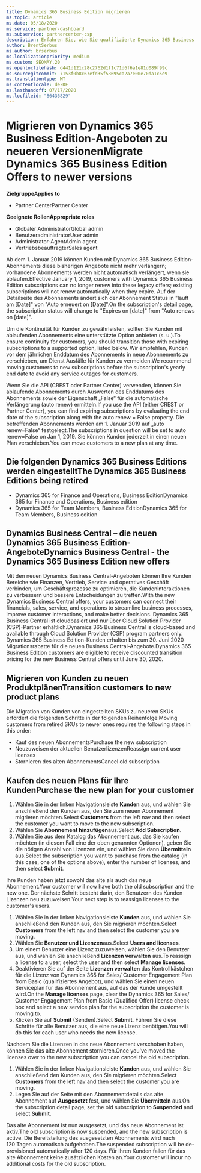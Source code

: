 ```yaml
---
title: Dynamics 365 Business Edition migrieren
ms.topic: article
ms.date: 05/18/2020
ms.service: partner-dashboard
ms.subservice: partnercenter-csp
description: Erfahren Sie, wie Sie qualifizierte Dynamics 365 Business Edition-Angebote zu neueren Versionen migrieren, bevor Sie ablaufen.
author: BrentSerbus
ms.author: brserbus
ms.localizationpriority: medium
ms.custom: SEOMAY.20
ms.openlocfilehash: d441d121c28c2762d1f1c71d6f6a1e81d089f99c
ms.sourcegitcommit: 7153f0b8c67efd35f58695ca2a7e00e70da1c5e9
ms.translationtype: MT
ms.contentlocale: de-DE
ms.lasthandoff: 07/17/2020
ms.locfileid: "86436829"
---
```

# <a name="migrate-dynamics-365-business-edition-offers-to-newer-versions"></a><span data-ttu-id="8b86c-103">Migrieren von Dynamics 365 Business Edition-Angeboten zu neueren Versionen</span><span class="sxs-lookup"><span data-stu-id="8b86c-103">Migrate Dynamics 365 Business Edition Offers to newer versions</span></span>

<span data-ttu-id="8b86c-104">**Zielgruppe**</span><span class="sxs-lookup"><span data-stu-id="8b86c-104">**Applies to**</span></span>

- <span data-ttu-id="8b86c-105">Partner Center</span><span class="sxs-lookup"><span data-stu-id="8b86c-105">Partner Center</span></span>

<span data-ttu-id="8b86c-106">**Geeignete Rollen**</span><span class="sxs-lookup"><span data-stu-id="8b86c-106">**Appropriate roles**</span></span>
- <span data-ttu-id="8b86c-107">Globaler Administrator</span><span class="sxs-lookup"><span data-stu-id="8b86c-107">Global admin</span></span>
- <span data-ttu-id="8b86c-108">Benutzeradministrator</span><span class="sxs-lookup"><span data-stu-id="8b86c-108">User admin</span></span>
- <span data-ttu-id="8b86c-109">Administrator-Agent</span><span class="sxs-lookup"><span data-stu-id="8b86c-109">Admin agent</span></span>
- <span data-ttu-id="8b86c-110">Vertriebsbeauftragter</span><span class="sxs-lookup"><span data-stu-id="8b86c-110">Sales agent</span></span>

<span data-ttu-id="8b86c-111">Ab dem 1. Januar 2019 können Kunden mit Dynamics 365 Business Edition-Abonnements diese bisherigen Angebote nicht mehr verlängern; vorhandene Abonnements werden nicht automatisch verlängert, wenn sie ablaufen.</span><span class="sxs-lookup"><span data-stu-id="8b86c-111">Effective January 1, 2019, customers with Dynamics 365 Business Edition subscriptions can no longer renew into these legacy offers; existing subscriptions will not renew automatically when they expire.</span></span> <span data-ttu-id="8b86c-112">Auf der Detailseite des Abonnements ändert sich der Abonnement Status in "läuft am [Date]" von "Auto erneuert on [Date]".</span><span class="sxs-lookup"><span data-stu-id="8b86c-112">On the subscription's detail page, the subscription status will change to "Expires on [date]" from "Auto renews on [date]".</span></span>

<span data-ttu-id="8b86c-113">Um die Kontinuität für Kunden zu gewährleisten, sollten Sie Kunden mit ablaufenden Abonnements eine unterstützte Option anbieten (s. u.).</span><span class="sxs-lookup"><span data-stu-id="8b86c-113">To ensure continuity for customers, you should transition those with expiring subscriptions to a supported option, listed below.</span></span> <span data-ttu-id="8b86c-114">Wir empfehlen, Kunden vor dem jährlichen Enddatum des Abonnements in neue Abonnements zu verschieben, um Dienst Ausfälle für Kunden zu vermeiden.</span><span class="sxs-lookup"><span data-stu-id="8b86c-114">We recommend moving customers to new subscriptions before the subscription's yearly end date to avoid any service outages for customers.</span></span>

<span data-ttu-id="8b86c-115">Wenn Sie die API (CREST oder Partner Center) verwenden, können Sie ablaufende Abonnements durch Auswerten des Enddatums des Abonnements sowie der Eigenschaft „False“ für die automatische Verlängerung (auto renew) ermitteln.</span><span class="sxs-lookup"><span data-stu-id="8b86c-115">If you use the API (either CREST or Partner Center), you can find expiring subscriptions by evaluating the end date of the subscription along with the auto renew = False property.</span></span> <span data-ttu-id="8b86c-116">Die betreffenden Abonnements werden am 1. Januar 2019 auf „auto renew=False“ festgelegt.</span><span class="sxs-lookup"><span data-stu-id="8b86c-116">The subscriptions in question will be set to auto renew=False on Jan 1, 2019.</span></span> <span data-ttu-id="8b86c-117">Sie können Kunden jederzeit in einen neuen Plan verschieben.</span><span class="sxs-lookup"><span data-stu-id="8b86c-117">You can move customers to a new plan at any time.</span></span> 

## <a name="the-dynamics-365-business-editions-being-retired"></a><span data-ttu-id="8b86c-118">Die folgenden Dynamics 365 Business Editions werden eingestellt</span><span class="sxs-lookup"><span data-stu-id="8b86c-118">The Dynamics 365 Business Editions being retired</span></span>

- <span data-ttu-id="8b86c-119">Dynamics 365 for Finance and Operations, Business Edition</span><span class="sxs-lookup"><span data-stu-id="8b86c-119">Dynamics 365 for Finance and Operations, Business edition</span></span>
- <span data-ttu-id="8b86c-120">Dynamics 365 for Team Members, Business Edition</span><span class="sxs-lookup"><span data-stu-id="8b86c-120">Dynamics 365 for Team Members, Business edition</span></span>

## <a name="dynamics-business-central---the-dynamics-365-business-edition-new-offers"></a><span data-ttu-id="8b86c-121">Dynamics Business Central – die neuen Dynamics 365 Business Edition-Angebote</span><span class="sxs-lookup"><span data-stu-id="8b86c-121">Dynamics Business Central - the Dynamics 365 Business Edition new offers</span></span>

<span data-ttu-id="8b86c-122">Mit den neuen Dynamics Business Central-Angeboten können Ihre Kunden Bereiche wie Finanzen, Vertrieb, Service und operatives Geschäft verbinden, um Geschäftsprozesse zu optimieren, die Kundeninteraktionen zu verbessern und bessere Entscheidungen zu treffen.</span><span class="sxs-lookup"><span data-stu-id="8b86c-122">With the new Dynamics Business Central offers, your customers can connect their financials, sales, service, and operations to streamline business processes, improve customer interactions, and make better decisions.</span></span> <span data-ttu-id="8b86c-123">Dynamics 365 Business Central ist cloudbasiert und nur über Cloud Solution Provider (CSP)-Partner erhältlich.</span><span class="sxs-lookup"><span data-stu-id="8b86c-123">Dynamics 365 Business Central is cloud-based and available through Cloud Solution Provider (CSP) program partners only.</span></span>
<span data-ttu-id="8b86c-124">Dynamics 365 Business Edition-Kunden erhalten bis zum 30. Juni 2020 Migrationsrabatte für die neuen Business Central-Angebote.</span><span class="sxs-lookup"><span data-stu-id="8b86c-124">Dynamics 365 Business Edition customers are eligible to receive discounted transition pricing for the new Business Central offers until June 30, 2020.</span></span>

## <a name="transition-customers-to-new-product-plans"></a><span data-ttu-id="8b86c-125">Migrieren von Kunden zu neuen Produktplänen</span><span class="sxs-lookup"><span data-stu-id="8b86c-125">Transition customers to new product plans</span></span>

 <span data-ttu-id="8b86c-126">Die Migration von Kunden von eingestellten SKUs zu neueren SKUs erfordert die folgenden Schritte in der folgenden Reihenfolge:</span><span class="sxs-lookup"><span data-stu-id="8b86c-126">Moving customers from retired SKUs to newer ones requires the following steps in this order:</span></span>

- <span data-ttu-id="8b86c-127">Kauf des neuen Abonnements</span><span class="sxs-lookup"><span data-stu-id="8b86c-127">Purchase the new subscription</span></span>
- <span data-ttu-id="8b86c-128">Neuzuweisen der aktuellen Benutzerlizenzen</span><span class="sxs-lookup"><span data-stu-id="8b86c-128">Reassign current user licenses</span></span>
- <span data-ttu-id="8b86c-129">Stornieren des alten Abonnements</span><span class="sxs-lookup"><span data-stu-id="8b86c-129">Cancel old subscription</span></span>

## <a name="purchase-the-new-plan-for-your-customer"></a><span data-ttu-id="8b86c-130">Kaufen des neuen Plans für Ihre Kunden</span><span class="sxs-lookup"><span data-stu-id="8b86c-130">Purchase the new plan for your customer</span></span>

1. <span data-ttu-id="8b86c-131">Wählen Sie in der linken Navigationsleiste **Kunden** aus, und wählen Sie anschließend den Kunden aus, den Sie zum neuen Abonnement migrieren möchten.</span><span class="sxs-lookup"><span data-stu-id="8b86c-131">Select **Customers** from the left nav and then select the customer you want to move to the new subscription.</span></span>
2. <span data-ttu-id="8b86c-132">Wählen Sie **Abonnement hinzufügen**aus.</span><span class="sxs-lookup"><span data-stu-id="8b86c-132">Select **Add Subscription**.</span></span>
3. <span data-ttu-id="8b86c-133">Wählen Sie aus dem Katalog das Abonnement aus, das Sie kaufen möchten (in diesem Fall eine der oben genannten Optionen), geben Sie die nötigen Anzahl von Lizenzen ein, und wählen Sie dann **Übermitteln** aus.</span><span class="sxs-lookup"><span data-stu-id="8b86c-133">Select the subscription you want to purchase from the catalog (in this case, one of the options above), enter the number of licenses, and then select **Submit**.</span></span> 

<span data-ttu-id="8b86c-134">Ihre Kunden haben jetzt sowohl das alte als auch das neue Abonnement.</span><span class="sxs-lookup"><span data-stu-id="8b86c-134">Your customer will now have both the old subscription and the new one.</span></span> <span data-ttu-id="8b86c-135">Der nächste Schritt besteht darin, den Benutzern des Kunden Lizenzen neu zuzuweisen.</span><span class="sxs-lookup"><span data-stu-id="8b86c-135">Your next step is to reassign licenses to the customer's users.</span></span>

1. <span data-ttu-id="8b86c-136">Wählen Sie in der linken Navigationsleiste **Kunden** aus, und wählen Sie anschließend den Kunden aus, den Sie migrieren möchten.</span><span class="sxs-lookup"><span data-stu-id="8b86c-136">Select **Customers** from the left nav and then select the customer you are moving.</span></span>
2. <span data-ttu-id="8b86c-137">Wählen Sie **Benutzer und Lizenzen**aus.</span><span class="sxs-lookup"><span data-stu-id="8b86c-137">Select **Users and licenses**.</span></span>
3. <span data-ttu-id="8b86c-138">Um einem Benutzer eine Lizenz zuzuweisen, wählen Sie den Benutzer aus, und wählen Sie anschließend **Lizenzen verwalten** aus.</span><span class="sxs-lookup"><span data-stu-id="8b86c-138">To reassign a license to a user, select the user and then select **Manage licenses**.</span></span> 
4. <span data-ttu-id="8b86c-139">Deaktivieren Sie auf der Seite **Lizenzen verwalten** das Kontrollkästchen für die Lizenz von Dynamics 365 for Sales/ Customer Engagement Plan from Basic (qualifiziertes Angebot), und wählen Sie einen neuen Serviceplan für das Abonnement aus, auf das der Kunde umgestellt wird.</span><span class="sxs-lookup"><span data-stu-id="8b86c-139">On the **Manage licenses** page, clear the Dynamics 365 for Sales/ Customer Engagement Plan from Basic (Qualified Offer) license check box and select a new service plan for the subscription the customer is moving to.</span></span> 
5. <span data-ttu-id="8b86c-140">Klicken Sie auf **Submit** (Senden).</span><span class="sxs-lookup"><span data-stu-id="8b86c-140">Select **Submit**.</span></span> <span data-ttu-id="8b86c-141">Führen Sie diese Schritte für alle Benutzer aus, die eine neue Lizenz benötigen.</span><span class="sxs-lookup"><span data-stu-id="8b86c-141">You will do this for each user who needs the new license.</span></span> 

<span data-ttu-id="8b86c-142">Nachdem Sie die Lizenzen in das neue Abonnement verschoben haben, können Sie das alte Abonnement stornieren.</span><span class="sxs-lookup"><span data-stu-id="8b86c-142">Once you've moved the licenses over to the new subscription you can cancel the old subscription.</span></span> 

1. <span data-ttu-id="8b86c-143">Wählen Sie in der linken Navigationsleiste **Kunden** aus, und wählen Sie anschließend den Kunden aus, den Sie migrieren möchten.</span><span class="sxs-lookup"><span data-stu-id="8b86c-143">Select **Customers** from the left nav and then select the customer you are moving.</span></span>
2. <span data-ttu-id="8b86c-144">Legen Sie auf der Seite mit den Abonnementdetails das alte Abonnement auf **Ausgesetzt** fest, und wählen Sie **Übermitteln** aus.</span><span class="sxs-lookup"><span data-stu-id="8b86c-144">On the subscription detail page, set the old subscription to **Suspended** and select **Submit**.</span></span>

<span data-ttu-id="8b86c-145">Das alte Abonnement ist nun ausgesetzt, und das neue Abonnement ist aktiv.</span><span class="sxs-lookup"><span data-stu-id="8b86c-145">The old subscription is now suspended, and the new subscription is active.</span></span> <span data-ttu-id="8b86c-146">Die Bereitstellung des ausgesetzten Abonnements wird nach 120 Tagen automatisch aufgehoben.</span><span class="sxs-lookup"><span data-stu-id="8b86c-146">The suspended subscription will be de-provisioned automatically after 120 days.</span></span> <span data-ttu-id="8b86c-147">Für Ihren Kunden fallen für das alte Abonnement keine zusätzlichen Kosten an.</span><span class="sxs-lookup"><span data-stu-id="8b86c-147">Your customer will incur no additional costs for the old subscription.</span></span>
